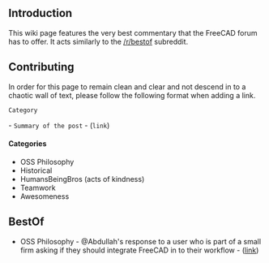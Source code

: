 ## Introduction

This wiki page features the very best commentary that the FreeCAD forum has to offer. It acts similarly to the [/r/bestof](https://www.reddit.com/r/bestof/) subreddit.

## Contributing

In order for this page to remain clean and clear and not descend in to a chaotic wall of text, please follow the following format when adding a link.


`Category`

\- `Summary of the post` - (`link`)

#### Categories

-   OSS Philosophy
-   Historical
-   HumansBeingBros (acts of kindness)
-   Teamwork
-   Awesomeness

## BestOf

-   OSS Philosophy - \@Abdullah\'s response to a user who is part of a small firm asking if they should integrate FreeCAD in to their workflow - ([link](https://forum.freecadweb.org/viewtopic.php?f=10&t=22372#p173810))
